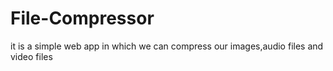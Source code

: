 # File-Compressor
it is a simple web app in which we can compress our images,audio files and video files
